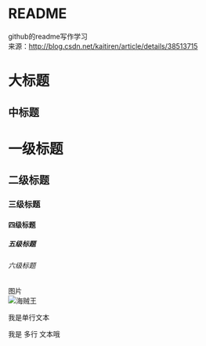 # README
github的readme写作学习  
来源：http://blog.csdn.net/kaitiren/article/details/38513715  
  
大标题  
===    
中标题  
---  

 
# 一级标题  
## 二级标题  
### 三级标题  
#### 四级标题  
##### 五级标题  
###### 六级标题  
  
图片  
![海贼王](http://comic.sfacg.com/Upload/Cover/1f763147-9b77-44c9-96cf-22324247c94d.jpg)  

  我是单行文本
    
  我是
多行
文本哦
 
